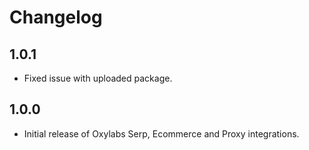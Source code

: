 # Changelog

## 1.0.1

- Fixed issue with uploaded package.

## 1.0.0

- Initial release of Oxylabs Serp, Ecommerce and Proxy integrations.
